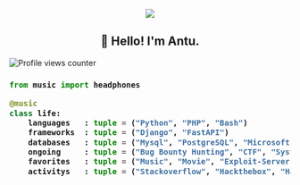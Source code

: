 <!-- Zero width character is used to put extra blank lines before and after code -->

<p align="center"><img src="https://i.giphy.com/RThN0hOS2GO4M.gif" /></p>

<h2 align="center">👋 Hello! I'm Antu.</h2>

![Profile views counter](https://komarev.com/ghpvc/?username=antu7&color=brightgreen&style=plastic)

<h3>
    
```python
from music import headphones

@music
class life:
    languages   : tuple = ("Python", "PHP", "Bash")
    frameworks  : tuple = ("Django", "FastAPI")
    databases   : tuple = ("Mysql", "PostgreSQL", "Microsoft SQL Server")
    ongoing     : tuple = ("Bug Bounty Hunting", "CTF", "System Security")
    favorites   : tuple = ("Music", "Movie", "Exploit-Server")
    activitys   : tuple = ("Stackoverflow", "Hackthebox", "Hackerone")

​
```
</h3>

